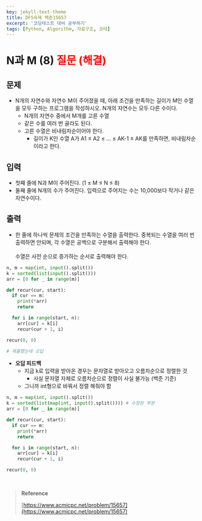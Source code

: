 ```yaml
---
key: jekyll-text-theme
title: DFS숙제 백준15657
excerpt: '코딩테스트 대비 공부하기'
tags: [Python, Algorithm, 자료구조, 코테]
---
```


# N과 M (8) <span style='color:red'>질문 (해결)</span>

## 문제

- N개의 자연수와 자연수 M이 주어졌을 때, 아래 조건을 만족하는 길이가 M인 수열을 모두 구하는 프로그램을 작성하시오. N개의 자연수는 모두 다른 수이다.
  - N개의 자연수 중에서 M개를 고른 수열
  - 같은 수를 여러 번 골라도 된다.
  - 고른 수열은 비내림차순이어야 한다.
    - 길이가 K인 수열 A가 A1 ≤ A2 ≤ ... ≤ AK-1 ≤ AK를 만족하면, 비내림차순이라고 한다.

## 입력

- 첫째 줄에 N과 M이 주어진다. (1 ≤ M ≤ N ≤ 8)
- 둘째 줄에 N개의 수가 주어진다. 입력으로 주어지는 수는 10,000보다 작거나 같은 자연수이다.

## 출력

- 한 줄에 하나씩 문제의 조건을 만족하는 수열을 출력한다. 중복되는 수열을 여러 번 출력하면 안되며, 각 수열은 공백으로 구분해서 출력해야 한다.<br/><br/>수열은 사전 순으로 증가하는 순서로 출력해야 한다.

```python
n, m = map(int, input().split())
k = sorted(list(input().split()))
arr = [0 for _ in range(m)]

def recur(cur, start):
  if cur == m:
    print(*arr)
    return

  for i in range(start, n):
    arr[cur] = k[i]
    recur(cur + 1, i)

recur(0, 0)

# 제출했는데 오답
```

- **오답 피드백**
  - 지금 k로 입력을 받아온 경우는 문자열로 받아오고 오름차순으로 정렬한 것
    - 사실 문자열 자체로 오름차순으로 정렬이 사실 불가능 (백준 기준)
  - 그니까 int형으로 바꿔서 정렬 해줘야 함

```python
n, m = map(int, input().split())
k = sorted(list(map(int, input().split()))) # 수정된 부분
arr = [0 for _ in range(m)]

def recur(cur, start):
  if cur == m:
    print(*arr)
    return

  for i in range(start, n):
    arr[cur] = k[i]
    recur(cur + 1, i)

recur(0, 0)
```

<br/>

> **Reference** 
>
> [https://www.acmicpc.net/problem/15657](https://www.acmicpc.net/problem/15657)

